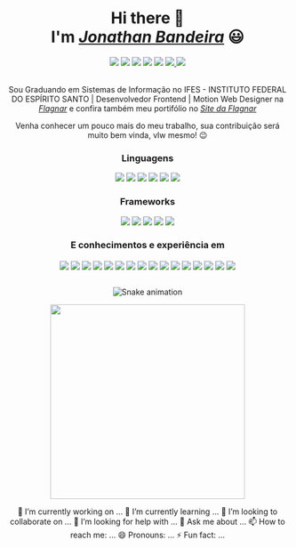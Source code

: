 <div>
  <h1 align="center">Hi there 👋 <br> I'm <a href="https://www.linkedin.com/in/jonathan-bandeira-07b145143/"><i>Jonathan Bandeira</i></a> 😃️</h1>
  <div align="center">
    <a href="https://www.instagram.com/ojonathanbandeira/" target="_blank"><img src="https://img.shields.io/badge/-Instagram-%23E4405F?style=for-the-badge&logo=instagram&logoColor=white" target="_blank"></a>
  <a href="https://www.facebook.com/flagnar" target="_blank"><img src="https://img.shields.io/badge/Facebook-1877F2?style=for-the-badge&logo=facebook&logoColor=white" target="_blank"></a>
  <a href="https://www.behance.net/flagnar" target="_blank"><img src="https://img.shields.io/badge/-Behance-blue?style=for-the-badge&logo=behance&logoColor=white" target="_blank"></a>
    <a href="https://www.instagram.com/flagnarweb/" target="_blank"><img src="https://img.shields.io/badge/-Instagram-%23E4405F?style=for-the-badge&logo=instagram&logoColor=white" target="_blank"></a>
  <a href="https://t.me/jonathanbandeiraa"><img src="https://img.shields.io/badge/Telegram-2CA5E0?style=for-the-badge&logo=telegram&logoColor=white" target="_blank"></a>
  <a href="mailto:jonatanbandeira21@gmail.com"><img src="https://img.shields.io/badge/Gmail-D14836?style=for-the-badge&logo=gmail&logoColor=white" target="_blank">
  <a href="https://wa.link/blwxvi"><img src="https://img.shields.io/badge/WhatsApp-25D366?style=for-the-badge&logo=whatsapp&logoColor=white" target="_blank">
  </a> 
    <br><br>
    <div align="center">
  <p>Sou Graduando em Sistemas de Informação no IFES - INSTITUTO FEDERAL DO ESPÍRITO SANTO | Desenvolvedor Frontend | Motion Web Designer na <a href="https://www.instagram.com/flagnarweb/"><i>Flagnar</i></a> e confira também meu portifólio no <a href="https://flagnar.com.br/" target="_blank"><i>Site da Flagnar</i></a></p>
</div>
  </a>
  <p align="center">Venha conhecer um pouco mais do meu trabalho, sua contribuição será muito bem vinda, vlw mesmo! 😉️</p>
</div>
<div align="center">
  <h3>Linguagens</h3>
      <img src="https://img.shields.io/badge/HTML5-E34F26?style=for-the-badge&logo=html5&logoColor=white">
      <img src="https://img.shields.io/badge/CSS3-1572B6?style=for-the-badge&logo=css3&logoColor=white">
      <img src="https://img.shields.io/badge/Python-3776AB?style=for-the-badge&logo=python&logoColor=white">
      <img src="https://img.shields.io/badge/JavaScript-323330?style=for-the-badge&logo=javascript&logoColor=F7DF1E">
      <img src="https://img.shields.io/badge/Java-ED8B00?style=for-the-badge&logo=java&logoColor=white">
      <img src="https://img.shields.io/badge/C-00599C?style=for-the-badge&logo=c&logoColor=white">
 </div>
<div align="center">
  <h3>Frameworks</h3>
       <img src="https://img.shields.io/badge/Bootstrap-563D7C?style=for-the-badge&logo=bootstrap&logoColor=white">
       <img src="https://img.shields.io/badge/Vue.js-35495E?style=for-the-badge&logo=vue.js&logoColor=4FC08D">
       <img src="https://img.shields.io/badge/React-20232A?style=for-the-badge&logo=react&logoColor=61DAFB">
       <img src="https://img.shields.io/badge/react_native-%2320232a.svg?style=for-the-badge&logo=react&logoColor=%2361DAFB">
       <img src="https://img.shields.io/badge/Angular-DD0031?style=for-the-badge&logo=angular&logoColor=white">
 </div>
  
  <div align="center" valign="top">
    <h3>E conhecimentos e experiência em</h3>
      <img align="center" src="https://aleen42.github.io/badges/src/behance.svg">
      <img align="center"src="https://aleen42.github.io/badges/src/photoshop.svg">
      <img align="center" src="https://aleen42.github.io/badges/src/illustrator.svg">
      <img align="center" src="https://aleen42.github.io/badges/src/after_effects.svg">
      <img align="center" src="https://aleen42.github.io/badges/src/premiere.svg">
      <img align="center" src="https://img.shields.io/badge/Wordpress-21759B?style=for-the-badge&logo=wordpress&logoColor=white">
      <img align="center" src="https://img.shields.io/badge/Canva-%2300C4CC.svg?&style=for-the-badge&logo=Canva&logoColor=white">
      <img align="center" src="https://img.shields.io/badge/Figma-F24E1E?style=for-the-badge&logo=figma&logoColor=white">
      <img align="center" src="https://img.shields.io/badge/gimp-5C5543?style=for-the-badge&logo=gimp&logoColor=white">
      <img align="center" src="https://img.shields.io/badge/Inkscape-000000?style=for-the-badge&logo=Inkscape&logoColor=white">
      <img align="center" src="https://img.shields.io/badge/Visual_Studio-5C2D91?style=for-the-badge&logo=visual%20studio&logoColor=white">
      <img align="center" src="https://img.shields.io/badge/sublime_text-%23575757.svg?&style=for-the-badge&logo=sublime-text&logoColor=important">
      <img align="center" src="https://img.shields.io/badge/Notion-000000?style=for-the-badge&logo=notion&logoColor=white">
      <img align="center" src="https://img.shields.io/badge/Trello-0052CC?style=for-the-badge&logo=trello&logoColor=white">
      <img align="center" src="https://img.shields.io/badge/Duolingo-58CC02?style=for-the-badge&logo=Duolingo&logoColor=white">
      <img align="center" src="https://img.shields.io/badge/GIT-E44C30?style=for-the-badge&logo=git&logoColor=white">
  <br><br>
<div align="center">
  
  ![Snake animation](https://github.com/danielbped/danielbped/blob/output/github-contribution-grid-snake.svg)
  
 
</div>
    
<p align="center">
  <a href="#"><img src="https://github-readme-stats.vercel.app/api?username=jonathanbandeira&show_icons=true&count_private=true&theme=dark" width="350"></a>
</p>

  
🔭 I’m currently working on ...
🌱 I’m currently learning ...
👯 I’m looking to collaborate on ...
🤔 I’m looking for help with ...
💬 Ask me about ...
📫 How to reach me: ...
😄 Pronouns: ...
⚡ Fun fact: ...











